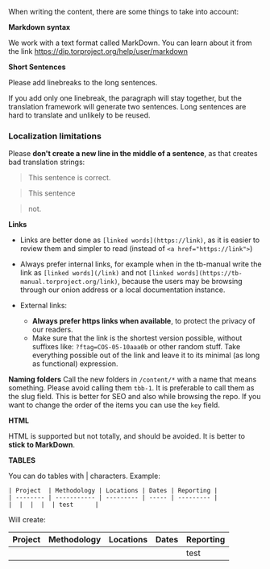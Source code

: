 When writing the content, there are some things to take into account:

**Markdown syntax**

We work with a text format called MarkDown. You can learn about it from the link https://dip.torproject.org/help/user/markdown 

**Short Sentences**

Please add linebreaks to the long sentences.

If you add only one linebreak, the paragraph will stay together, but the translation framework will generate two sentences.
Long sentences are hard to translate and unlikely to be reused.

### Localization limitations

Please **don't create a new line in the middle of a sentence**, as that creates bad translation strings:

> This sentence is correct.

> This sentence

> not.

**Links**

* Links are better done as `[linked words](https://link)`, as it is easier to review them and simpler to read (instead of `<a href="https://link">`)
- Always prefer internal links, for example when in the tb-manual write the link as `[linked words](/link)` and not `[linked words](https://tb-manual.torproject.org/link)`, because the users may be browsing through our onion address or a local documentation instance.

- External links:
  * **Always prefer https links when available**, to protect the privacy of our readers.
  * Make sure that the link is the shortest version possible, without suffixes like: `?ftag=COS-05-10aaa0b` or other random stuff. Take everything possible out of the link and leave it to its minimal (as long as functional) expression.

**Naming folders**
Call the new folders in `/content/*` with a name that means something. Please avoid calling them `tbb-1`. It is preferable to call them as the slug field. This is better for SEO and also while browsing the repo. If you want to change the order of the items you can use the `key` field.

**HTML**

HTML is supported but not totally, and should be avoided. It is better to **stick to MarkDown**.

**TABLES**

You can do tables with | characters. Example:

```
| Project  | Methodology | Locations | Dates | Reporting |
| -------- | ----------- | --------- | ----- | --------- |
|  |  |  |  | test      |
```

Will create:

| Project  | Methodology | Locations | Dates | Reporting |
| -------- | ----------- | --------- | ----- | --------- |
|  |  |  |  | test      |


